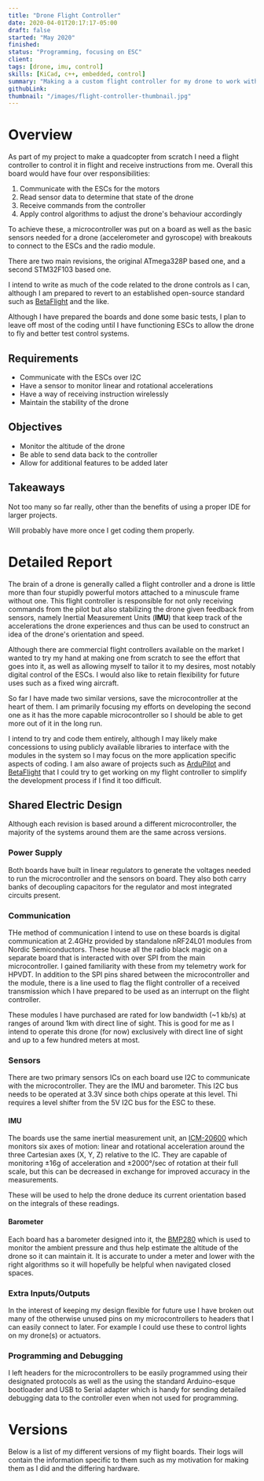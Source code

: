 ```yaml
---
title: "Drone Flight Controller"
date: 2020-04-01T20:17:17-05:00
draft: false
started: "May 2020"
finished:
status: "Programming, focusing on ESC"
client:
tags: [drone, imu, control]
skills: [KiCad, c++, embedded, control]
summary: "Making a a custom flight controller for my drone to work with my custom ESCs and potentially other electronics."
githubLink:
thumbnail: "/images/flight-controller-thumbnail.jpg"
---
```


# Overview

As part of my project to make a quadcopter from scratch I need a flight controller to control it in flight and receive 
instructions from me. Overall this board would have four over responsibilities:

1. Communicate with the ESCs for the motors
2. Read sensor data to determine that state of the drone
3. Receive commands from the controller
4. Apply control algorithms to adjust the drone's behaviour accordingly

To achieve these, a microcontroller was put on a board as well as the basic sensors needed for a drone (accelerometer 
and gyroscope) with breakouts to connect to the ESCs and the radio module.

There are two main revisions, the original ATmega328P based one, and a second STM32F103 based one.

I intend to write as much of the code related to the drone controls as I can, although I am prepared to revert to an 
established open-source standard such as [BetaFlight](https://betaflight.com/) and the like.

Although I have prepared the boards and done some basic tests, I plan to leave off most of the coding until I have 
functioning ESCs to allow the drone to fly and better test control systems.

## Requirements

- Communicate with the ESCs over I2C
- Have a sensor to monitor linear and rotational accelerations
- Have a way of receiving instruction wirelessly
- Maintain the stability of the drone

## Objectives

- Monitor the altitude of the drone
- Be able to send data back to the controller
- Allow for additional features to be added later

## Takeaways

Not too many so far really, other than the benefits of using a proper IDE for larger projects. 

Will probably have more once I get coding them properly.

# Detailed Report

The brain of a drone is generally called a flight controller and a drone is little more than four stupidly powerful motors 
attached to a minuscule frame without one. This flight controller is responsible for not only receiving commands from the 
pilot but also stabilizing the drone given feedback from sensors, namely Inertial Measurement Units (**IMU**) that keep 
track of the accelerations the drone experiences and thus can be used to construct an idea of the drone's orientation and 
speed.

Although there are commercial flight controllers available on the market I wanted to try my hand at making one from scratch 
to see the effort that goes into it, as well as allowing myself to tailor it to my desires, most notably digital control 
of the ESCs. I would also like to retain flexibility for future uses such as a fixed wing aircraft.

So far I have made two similar versions, save the microcontroller at the heart of them. I am primarily focusing my efforts 
on developing the second one as it has the more capable microcontroller so I should be able to get more out of it in the 
long run. 

I intend to try and code them entirely, although I may likely make concessions to using publicly available libraries to 
interface with the modules in the system so I may focus on the more application specific aspects of coding. I am also 
aware of projects such as [ArduPilot](https://ardupilot.org/) and [BetaFlight](https://betaflight.com/) that I could try 
to get working on my flight controller to simplify the development process if I find it too difficult.

## Shared Electric Design

Although each revision is based around a different microcontroller, the majority of the systems around them are the same 
across versions.

### Power Supply

Both boards have built in linear regulators to generate the voltages needed to run the microcontroller and the sensors on 
board. They also both carry banks of decoupling capacitors for the regulator and most integrated circuits present.

### Communication

THe method of communication I intend to use on these boards is digital communication at 2.4GHz provided by standalone 
nRF24L01 modules from Nordic Semiconductors. These house all the radio black magic on a separate board that is interacted 
with over SPI from the main microcontroller. I gained familiarity with these from my telemetry work for HPVDT. In addition 
to the SPI pins shared between the microcontroller and the module, there is a line used to flag the flight controller of a 
received transmission which I have prepared to be used as an interrupt on the flight controller.

These modules I have purchased are rated for low bandwidth (~1 kb/s) at ranges of around 1km with direct line of sight. 
This is good for me as I intend to operate this drone (for now) exclusively with direct line of sight and up to a few 
hundred meters at most.

### Sensors

There are two primary sensors ICs on each board use I2C to communicate with the microcontroller. They are the IMU and 
barometer. This I2C bus needs to be operated at 3.3V since both chips operate at this level. Thi requires a level shifter 
from the 5V I2C bus for the ESC to these.

#### IMU

The boards use the same inertial measurement unit, an [ICM-20600](https://invensense.tdk.com/products/motion-tracking/6-axis/icm-20600/) 
which monitors six axes of motion: linear and rotational acceleration around the three Cartesian axes (X, Y, Z) relative 
to the IC. They are capable of monitoring ±16g of acceleration and ±2000°/sec of rotation at their full scale, but this 
can be decreased in exchange for improved accuracy in the measurements.

These will be used to help the drone deduce its current orientation based on the integrals of these readings. 

#### Barometer 

Each board has a barometer designed into it, the [BMP280](https://www.bosch-sensortec.com/products/environmental-sensors/pressure-sensors/bmp280/) 
which is used to monitor the ambient pressure and thus help estimate the altitude of the drone so it can maintain it.
It is accurate to under a meter and lower with the right algorithms so it will hopefully be helpful when navigated 
closed spaces.

### Extra Inputs/Outputs

In the interest of keeping my design flexible for future use I have broken out many of the otherwise unused pins on my 
microcontrollers to headers that I can easily connect to later. For example I could use these to control lights on my 
drone(s) or actuators.

### Programming and Debugging 

I left headers for the microcontrollers to be easily programmed using their designated protocols as well as the using 
the standard Arduino-esque bootloader and USB to Serial adapter which is handy for sending detailed debugging data to 
the controller even when not used for programming.

# Versions

Below is a list of my different versions of my flight boards. Their logs will contain the information specific to them 
such as my motivation for making them as I did and the differing hardware.
